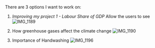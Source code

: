 There are 3 options I want to work on:
1. *Improving my project 1 - Labour Share of GDP*
Allow the users to see 
![IMG_1189](https://user-images.githubusercontent.com/109235609/201940695-8a2f2353-f655-414d-9dbf-6c8894d13a6f.png)

2. How greenhouse gases affect the climate change
![IMG_1190](https://user-images.githubusercontent.com/109235609/201940887-a17efc0f-b757-447c-8b6a-ccf05990c831.png)

3. Importance of Handwashing
![IMG_1196](https://user-images.githubusercontent.com/109235609/201940938-5cdbaba8-584a-4853-8c10-a0ad14de485c.png)
